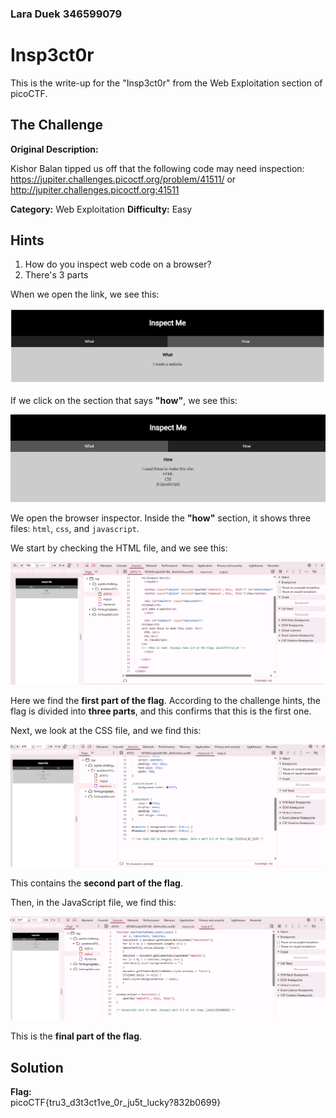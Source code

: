 ### Lara Duek 346599079
# Insp3ct0r

This is the write-up for the "Insp3ct0r" from the Web Exploitation section of picoCTF.

## The Challenge

**Original Description:**

Kishor Balan tipped us off that the following code may need inspection:
https://jupiter.challenges.picoctf.org/problem/41511/
or http://jupiter.challenges.picoctf.org:41511

**Category:** Web Exploitation
**Difficulty:** Easy 

## Hints

1. How do you inspect web code on a browser?
2. There's 3 parts



When we open the link, we see this:

![Initial Page](./img/what.png)

If we click on the section that says **"how"**, we see this:

![How Section](./img/how.png)

We open the browser inspector. Inside the **"how"** section, it shows three files: `html`, `css`, and `javascript`.

We start by checking the HTML file, and we see this:

![Part 1](./img/part1.png)

Here we find the **first part of the flag**. According to the challenge hints, the flag is divided into **three parts**, and this confirms that this is the first one.

Next, we look at the CSS file, and we find this:

![Part 2](./img/part2.png)

This contains the **second part of the flag**.

Then, in the JavaScript file, we find this:

![Part 3](./img/part3.png)

This is the **final part of the flag**.

## Solution

**Flag:**  
picoCTF{tru3_d3t3ct1ve_0r_ju5t_lucky?832b0699}
